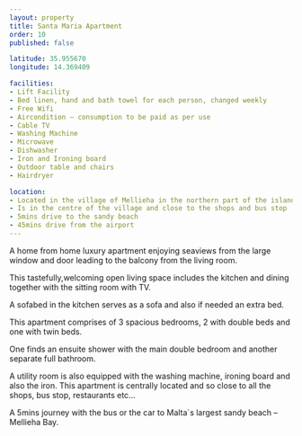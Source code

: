 ```yaml
---
layout: property
title: Santa Maria Apartment
order: 10
published: false

latitude: 35.955670
longitude: 14.369409

facilities:
- Lift Facility
- Bed linen, hand and bath towel for each person, changed weekly
- Free Wifi
- Aircondition – consumption to be paid as per use
- Cable TV
- Washing Machine
- Microwave
- Dishwasher
- Iron and Ironing board
- Outdoor table and chairs
- Hairdryer

location:
- Located in the village of Mellieha in the northern part of the island
- Is in the centre of the village and close to the shops and bus stop
- 5mins drive to the sandy beach
- 45mins drive from the airport
---
```


A home from home luxury apartment enjoying seaviews from the large window and door leading to the balcony from the living room.

This tastefully,welcoming open living space includes the kitchen and dining together with the sitting room with TV.

A sofabed in the kitchen serves as a sofa and also if needed an extra bed.

This apartment comprises of 3 spacious bedrooms, 2 with double beds and one with twin beds.

One finds an ensuite shower with the main double bedroom and another separate full bathroom.

A utility room is also equipped with the washing machine, ironing board and also the iron. This apartment is centrally located and so close to all the shops, bus stop, restaurants etc…

A 5mins journey with the bus or the car to Malta`s largest sandy beach – Mellieha Bay.